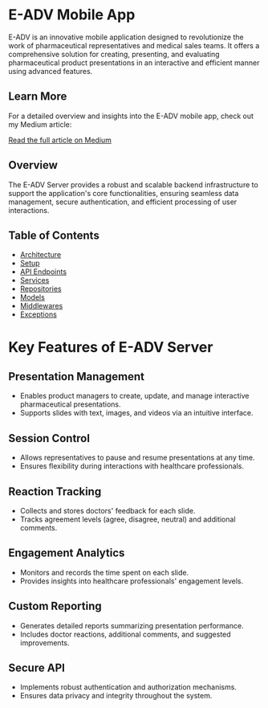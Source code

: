 # E-ADV Mobile App

E-ADV is an innovative mobile application designed to revolutionize the work of pharmaceutical representatives and medical sales teams. It offers a comprehensive solution for creating, presenting, and evaluating pharmaceutical product presentations in an interactive and efficient manner using advanced features.

## Learn More  

For a detailed overview and insights into the E-ADV mobile app, check out my Medium article:  

[Read the full article on Medium](https://medium.com/@mouadhalli1337/e-adv-revolutionizing-pharmaceutical-sales-with-an-interactive-mobile-app-556ef724ae19)

## Overview

The E-ADV Server provides a robust and scalable backend infrastructure to support the application's core functionalities, ensuring seamless data management, secure authentication, and efficient processing of user interactions.

## Table of Contents

- [Architecture](documentation/Architecture.md)
- [Setup](documentation/Setup.md)
- [API Endpoints](documentation/API.md)
- [Services](documentation/Services.md)
- [Repositories](documentation/Repositories.md)
- [Models](documentation/Models.md)
- [Middlewares](documentation/Middlewares.md)
- [Exceptions](documentation/Exceptions.md)

# Key Features of E-ADV Server

## Presentation Management
- Enables product managers to create, update, and manage interactive pharmaceutical presentations.
- Supports slides with text, images, and videos via an intuitive interface.

## Session Control
- Allows representatives to pause and resume presentations at any time.
- Ensures flexibility during interactions with healthcare professionals.

## Reaction Tracking
- Collects and stores doctors' feedback for each slide.
- Tracks agreement levels (agree, disagree, neutral) and additional comments.

## Engagement Analytics
- Monitors and records the time spent on each slide.
- Provides insights into healthcare professionals' engagement levels.

## Custom Reporting
- Generates detailed reports summarizing presentation performance.
- Includes doctor reactions, additional comments, and suggested improvements.

## Secure API
- Implements robust authentication and authorization mechanisms.
- Ensures data privacy and integrity throughout the system.
